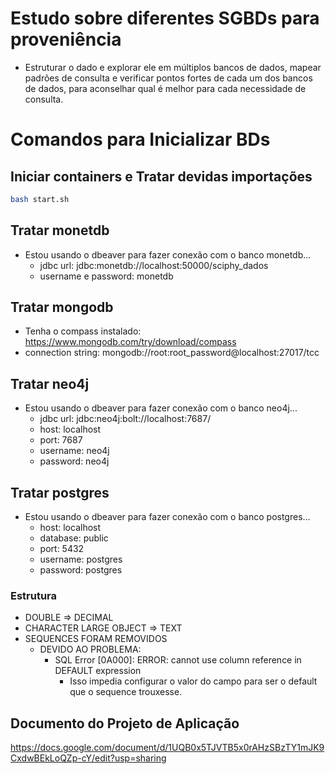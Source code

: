 # Estudo sobre diferentes SGBDs para proveniência
* Estruturar o dado e explorar ele em múltiplos bancos de dados, mapear padrões de consulta e verificar pontos fortes de cada um dos bancos de dados, para aconselhar qual é melhor para cada necessidade de consulta.
# Comandos para Inicializar BDs
## Iniciar containers e Tratar devidas importações
```sh
bash start.sh
```
## Tratar monetdb
* Estou usando o dbeaver para fazer conexão com o banco monetdb...
	* jdbc url: jdbc:monetdb://localhost:50000/sciphy_dados
	* username e password: monetdb
## Tratar mongodb
* Tenha o compass instalado: https://www.mongodb.com/try/download/compass
* connection string: mongodb://root:root_password@localhost:27017/tcc
## Tratar neo4j
* Estou usando o dbeaver para fazer conexão com o banco neo4j...
	* jdbc url: jdbc:neo4j:bolt://localhost:7687/
	* host: localhost
	* port: 7687
	* username: neo4j
	* password: neo4j
## Tratar postgres
* Estou usando o dbeaver para fazer conexão com o banco postgres...
	* host: localhost
	* database: public
	* port: 5432
	* username: postgres
	* password: postgres
### Estrutura
* DOUBLE => DECIMAL
* CHARACTER LARGE OBJECT => TEXT
* SEQUENCES FORAM REMOVIDOS
	* DEVIDO AO PROBLEMA:
		* SQL Error [0A000]: ERROR: cannot use column reference in DEFAULT expression
			* Isso impedia configurar o valor do campo para ser o default que o sequence trouxesse.
## Documento do Projeto de Aplicação
https://docs.google.com/document/d/1UQB0x5TJVTB5x0rAHzSBzTY1mJK9CxdwBEkLoQZp-cY/edit?usp=sharing
